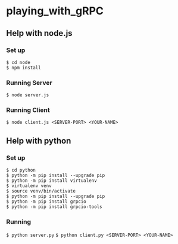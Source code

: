 # playing_with_gRPC

## Help with node.js

### Set up
```
$ cd node
$ npm install
```

### Running Server
`$ node server.js`
### Running Client
`$ node client.js <SERVER-PORT> <YOUR-NAME>`

## Help with python

### Set up
```
$ cd python
$ python -m pip install --upgrade pip
$ python -m pip install virtualenv
$ virtualenv venv
$ source venv/bin/activate
$ python -m pip install --upgrade pip
$ python -m pip install grpcio
$ python -m pip install grpcio-tools
```

### Running
`$ python server.py`
`$ python client.py <SERVER-PORT> <YOUR-NAME>`
